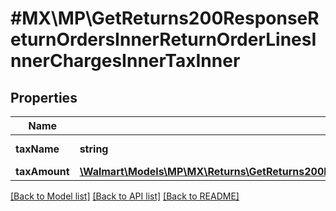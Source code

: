 # #MX\MP\GetReturns200ResponseReturnOrdersInnerReturnOrderLinesInnerChargesInnerTaxInner

## Properties

Name | Type | Description | Notes
------------ | ------------- | ------------- | -------------
**taxName** | **string** | Name of the tax | [optional]
**taxAmount** | [**\Walmart\Models\MP\MX\Returns\GetReturns200ResponseReturnOrdersInnerReturnOrderLinesInnerChargesInnerTaxInnerTaxAmount**](GetReturns200ResponseReturnOrdersInnerReturnOrderLinesInnerChargesInnerTaxInnerTaxAmount.md) |  | [optional]


[[Back to Model list]](../) [[Back to API list]](../../Api/MX/MP) [[Back to README]](../../README.md)

